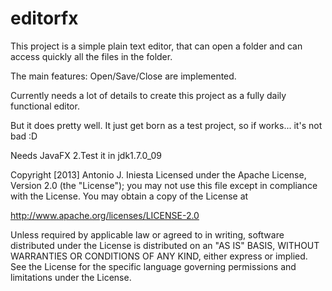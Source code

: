 editorfx
========

This project is a simple plain text editor, that can open a folder and can access quickly all the files in the folder.

The main features: Open/Save/Close are implemented.

Currently needs a lot of details to create this project as a fully daily functional editor. 

But it does pretty well. It just get born as a test project, so if works... it's not bad :D 

Needs JavaFX 2.Test it in jdk1.7.0_09

Copyright [2013] Antonio J. Iniesta
Licensed under the Apache License, Version 2.0 (the "License");
you may not use this file except in compliance with the License.
You may obtain a copy of the License at

http://www.apache.org/licenses/LICENSE-2.0

Unless required by applicable law or agreed to in writing, software
distributed under the License is distributed on an "AS IS" BASIS,
WITHOUT WARRANTIES OR CONDITIONS OF ANY KIND, either express or implied.
See the License for the specific language governing permissions and
limitations under the License.
